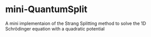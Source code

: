 # mini-QuantumSplit
A mini implementaion of the Strang Splitting method to solve the 1D Schrödinger  equation with a quadratic potential 
